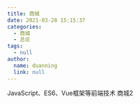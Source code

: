 ```yaml
---
title: 商城
date: 2021-03-28 15:15:37
categories:
  - 商城
  - 总论
tags:
  - null
author: 
  name: duanning
  link: null
---
```

JavaScript、ES6、Vue框架等前端技术 商城2